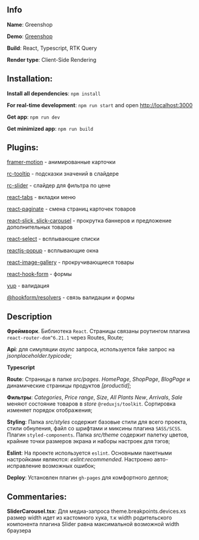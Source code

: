 ## Info

**Name**: Greenshop

**Demo**: [Greenshop](https://nan-simon.github.io/GreenshopReact/)

**Build**: React, Typescript, RTK Query

**Render type**: Client-Side Rendering

## Installation:

**Install all dependencies**: `npm install`

**For real-time development**: `npm run start` and open [http://localhost:3000](http://localhost:3000)

**Get app**: `npm run dev`

**Get minimized app**: `npm run build`

## Plugins:

[framer-motion](https://github.com/framer/motion#readme)  - анимированные карточки

[rc-tooltip](https://github.com/react-component/tooltip) - подсказки значений в слайдере

[rc-slider](https://github.com/react-component/slider) - слайдер для фильтра по цене

[react-tabs](https://github.com/reactjs/react-tabs) - вкладки меню

[react-paginate](https://github.com/AdeleD/react-paginate) - смена страниц карточек товаров

[react-slick, slick-carousel](https://github.com/akiran/react-slick) - прокрутка баннеров и предложение дополнительных товаров

[react-select](https://github.com/JedWatson/react-select/tree/master) - всплывающие списки

[reactjs-popup](https://github.com/yjose/reactjs-popup) - всплывающие окна

[react-image-gallery](https://github.com/xiaolin/react-image-gallery) - прокручивающиеся товары

[react-hook-form](https://github.com/react-hook-form/react-hook-form) - формы

[yup](https://www.npmjs.com/package/yup) - валидация

[@hookform/resolvers](https://github.com/react-hook-form/resolvers) - связь валидации и формы

## Description

**Фреймворк**. Библиотека `React`. Страницы связаны роутингом плагина `react-router-dom^6.21.1` через Routes, Route;

**Api**: для симуляции *async* запроса, используется fake запрос на *jsonplaceholder.typicode*;

**Typescript**

**Route**: Страницы в папке *src/pages*. *HomePage*, *ShopPage*, *BlogPage* и динамические страницы продуктов *[productid]*;

**Фильтры**: *Categories*, *Price range*, *Size*, *All Plants New*, *Arrivals*, *Sale* меняют состояние товаров в *store* `@reduxjs/toolkit`. Сортировка изменяет порядок отображения;

**Styling**: Папка *src/styles* содержит базовые стили для всего проекта, стили обнуления, файл со шрифтами и миксины плагина `SASS/SCSS`. Плагин `styled-components`. Папка *src/theme* содержит палетку цветов, крайние точки размеров экрана и наборы настроек для тэгов;

**Eslint**: На проекте используется `eslint`. Основными пакетными настройками являются: *eslint:recommended*. Настроено авто-исправление возможных ошибок;

**Deploy**: Установлен плагин `gh-pages` для комфортного деплоя;

## Commentaries:

**SliderCarousel.tsx**: Для медиа-запроса theme.breakpoints.devices.xs размер width идет из кастомного хука, т.к width родительского компонента плагина Slider равна максимальной возможной width браузера